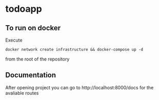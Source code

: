 # todoapp


## To run on docker


Execute 

```
docker network create infrastructure && docker-compose up -d
```
from the root of the repository

## Documentation

After opening project you can go to http://localhost:8000/docs for the avaliable routes
